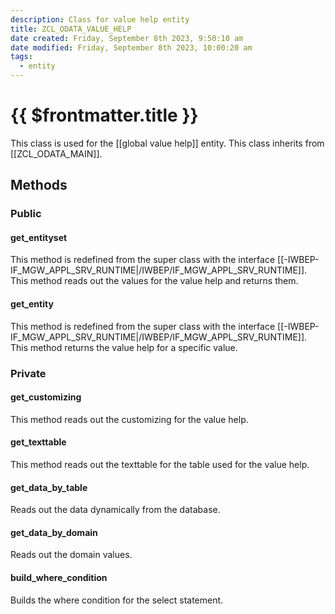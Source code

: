 ```yaml
---
description: Class for value help entity
title: ZCL_ODATA_VALUE_HELP
date created: Friday, September 8th 2023, 9:50:10 am
date modified: Friday, September 8th 2023, 10:00:20 am
tags:
  - entity
---
```


#  {{ $frontmatter.title }}

This class is used for the [[global value help]] entity.
This class inherits from [[ZCL_ODATA_MAIN]].

## Methods

### Public

#### get_entityset

This method is redefined from the super class with the interface [[-IWBEP-IF_MGW_APPL_SRV_RUNTIME|/IWBEP/IF_MGW_APPL_SRV_RUNTIME]].
This method reads out the values for the value help and returns them.

#### get_entity

This method is redefined from the super class with the interface  [[-IWBEP-IF_MGW_APPL_SRV_RUNTIME|/IWBEP/IF_MGW_APPL_SRV_RUNTIME]].
This method returns the value help for a specific value.

### Private

#### get_customizing

This method reads out the customizing for the value help.

#### get_texttable

This method reads out the texttable for the table used for the value help.

#### get_data_by_table

Reads out the data dynamically from the database.

#### get_data_by_domain

Reads out the domain values.

#### build_where_condition

Builds the where condition for the select statement.